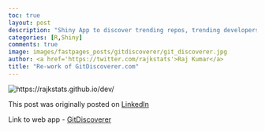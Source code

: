```yaml
---
toc: true
layout: post
description: "Shiny App to discover trending repos, trending developers and popular projects in ML/DL on Github"
categories: [R,Shiny]
comments: true
image: images/fastpages_posts/gitdiscoverer/git_discoverer.jpg 
author: <a href='https://twitter.com/rajkstats'>Raj Kumar</a>
title: "Re-work of GitDiscoverer.com"
---
```


![]({{site.baseurl}}/images/fastpages_posts/gitdiscoverer/git_discoverer.jpg "https://rajkstats.github.io/dev/")


This post was originally posted on 
[LinkedIn](https://www.linkedin.com/pulse/rshiny-contest-2020-re-work-gitdiscoverercom-raj-kumar/)

Link to web app - [GitDiscoverer](https://rajkstats.shinyapps.io/git_discoverer_app/)
